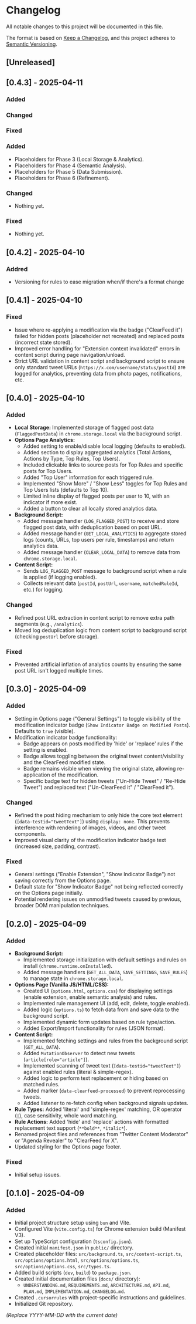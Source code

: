# Changelog

All notable changes to this project will be documented in this file.

The format is based on [Keep a Changelog](https://keepachangelog.com/en/1.0.0/),
and this project adheres to [Semantic Versioning](https://semver.org/spec/v2.0.0.html).

## [Unreleased]

## [0.4.3] - 2025-04-11

### Added

### Changed

### Fixed

### Added
- Placeholders for Phase 3 (Local Storage & Analytics).
- Placeholders for Phase 4 (Semantic Analysis).
- Placeholders for Phase 5 (Data Submission).
- Placeholders for Phase 6 (Refinement).
### Changed
- Nothing yet.
### Fixed
- Nothing yet.

## [0.4.2] - 2025-04-10
### Addred
- Versioning for rules to ease migration when/if there's a format change

## [0.4.1] - 2025-04-10
### Fixed
- Issue where re-applying a modification via the badge ("ClearFeed it") failed for hidden posts (placeholder not recreated) and replaced posts (incorrect state stored).
- Improved error handling for "Extension context invalidated" errors in content script during page navigation/unload.
- Strict URL validation in content script and background script to ensure only standard tweet URLs (`https://x.com/username/status/postId`) are logged for analytics, preventing data from photo pages, notifications, etc.

## [0.4.0] - 2025-04-10
### Added
- **Local Storage:** Implemented storage of flagged post data (`FlaggedPostData`) in `chrome.storage.local` via the background script.
- **Options Page Analytics:**
    - Added setting to enable/disable local logging (defaults to enabled).
    - Added section to display aggregated analytics (Total Actions, Actions by Type, Top Rules, Top Users).
    - Included clickable links to source posts for Top Rules and specific posts for Top Users.
    - Added "Top User" information for each triggered rule.
    - Implemented "Show More" / "Show Less" toggles for Top Rules and Top Users lists (defaults to Top 10).
    - Limited inline display of flagged posts per user to 10, with an indicator if more exist.
    - Added a button to clear all locally stored analytics data.
- **Background Script:**
    - Added message handler (`LOG_FLAGGED_POST`) to receive and store flagged post data, with deduplication based on post URL.
    - Added message handler (`GET_LOCAL_ANALYTICS`) to aggregate stored logs (counts, URLs, top users per rule, timestamps) and return analytics data.
    - Added message handler (`CLEAR_LOCAL_DATA`) to remove data from `chrome.storage.local`.
- **Content Script:**
    - Sends `LOG_FLAGGED_POST` message to background script when a rule is applied (if logging enabled).
    - Collects relevant data (`postId`, `postUrl`, `username`, `matchedRuleId`, etc.) for logging.

### Changed
- Refined post URL extraction in content script to remove extra path segments (e.g., `/analytics`).
- Moved log deduplication logic from content script to background script (checking `postUrl` before storage).

### Fixed
- Prevented artificial inflation of analytics counts by ensuring the same post URL isn't logged multiple times.

## [0.3.0] - 2025-04-09
### Added
- Setting in Options page ("General Settings") to toggle visibility of the modification indicator badge (`Show Indicator Badge on Modified Posts`). Defaults to `true` (visible).
- Modification indicator badge functionality:
    - Badge appears on posts modified by 'hide' or 'replace' rules if the setting is enabled.
    - Badge allows toggling between the original tweet content/visibility and the ClearFeed modified state.
    - Badge remains visible when viewing the original state, allowing re-application of the modification.
    - Specific badge text for hidden tweets ("Un-Hide Tweet" / "Re-Hide Tweet") and replaced text ("Un-ClearFeed it" / "ClearFeed it").

### Changed
- Refined the post hiding mechanism to only hide the core text element (`[data-testid="tweetText"]`) using `display: none`. This prevents interference with rendering of images, videos, and other tweet components.
- Improved visual clarity of the modification indicator badge text (increased size, padding, contrast).

### Fixed
- General settings ("Enable Extension", "Show Indicator Badge") not saving correctly from the Options page.
- Default state for "Show Indicator Badge" not being reflected correctly on the Options page initially.
- Potential rendering issues on unmodified tweets caused by previous, broader DOM manipulation techniques.

## [0.2.0] - 2025-04-09
### Added
- **Background Script:**
    - Implemented storage initialization with default settings and rules on install (`chrome.runtime.onInstalled`).
    - Added message handlers (`GET_ALL_DATA`, `SAVE_SETTINGS`, `SAVE_RULES`) to manage state in `chrome.storage.local`.
- **Options Page (Vanilla JS/HTML/CSS):**
    - Created UI (`options.html`, `options.css`) for displaying settings (enable extension, enable semantic analysis) and rules.
    - Implemented rule management UI (add, edit, delete, toggle enabled).
    - Added logic (`options.ts`) to fetch data from and save data to the background script.
    - Implemented dynamic form updates based on rule type/action.
    - Added Export/Import functionality for rules (JSON format).
- **Content Script:**
    - Implemented fetching settings and rules from the background script (`GET_ALL_DATA`).
    - Added `MutationObserver` to detect new tweets (`article[role="article"]`).
    - Implemented scanning of tweet text (`[data-testid="tweetText"]`) against enabled rules (literal & simple-regex).
    - Added logic to perform text replacement or hiding based on matched rules.
    - Added marker (`data-clearfeed-processed`) to prevent reprocessing tweets.
    - Added listener to re-fetch config when background signals updates.
- **Rule Types:** Added 'literal' and 'simple-regex' matching, OR operator (`|`), case sensitivity, whole word matching.
- **Rule Actions:** Added 'hide' and 'replace' actions with formatted replacement text support (`**bold**`, `*italic*`).
- Renamed project files and references from "Twitter Content Moderator" or "Agenda Revealer" to "ClearFeed for X".
- Updated styling for the Options page footer.

### Fixed
- Initial setup issues.

## [0.1.0] - 2025-04-09
### Added
- Initial project structure setup using `bun` and Vite.
- Configured Vite (`vite.config.ts`) for Chrome extension build (Manifest V3).
- Set up TypeScript configuration (`tsconfig.json`).
- Created initial `manifest.json` in `public/` directory.
- Created placeholder files: `src/background.ts`, `src/content-script.ts`, `src/options/options.html`, `src/options/options.ts`, `src/options/options.css`, `src/types.ts`.
- Added build scripts (`dev`, `build`) to `package.json`.
- Created initial documentation files (`docs/` directory):
    - `UNDERSTANDING.md`, `REQUIREMENTS.md`, `ARCHITECTURE.md`, `API.md`, `PLAN.md`, `IMPLEMENTATION.md`, `CHANGELOG.md`.
- Created `.cursorrules` with project-specific instructions and guidelines.
- Initialized Git repository.

*(Replace YYYY-MM-DD with the current date)* 